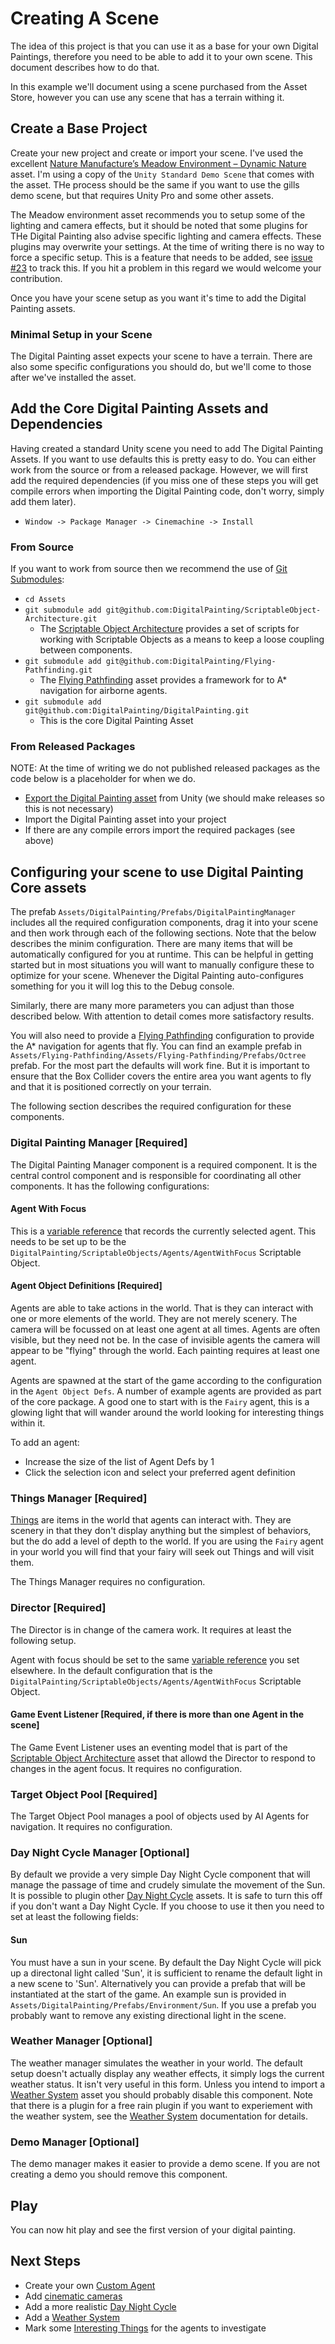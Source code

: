 ﻿# Creating A Scene

The idea of this project is that you can use it as a base for your own Digital Paintings,
therefore you need to be able to add it to your own scene. This document describes how to
do that.

In this example we'll document using a scene purchased from the Asset Store, however you 
can use any scene that has a terrain withing it.

## Create a Base Project

Create your new project and create or import your scene. I've used the excellent [Nature 
Manufacture’s Meadow Environment – Dynamic Nature](https://assetstore.unity.com/packages/3d/vegetation/meadow-environment-dynamic-nature-132195)
asset. I'm using a copy of the `Unity Standard Demo Scene` that comes with the asset.
THe process should be the same if you want to use the gills demo scene, but that requires
Unity Pro and some other assets. 

The Meadow environment 
asset recommends you to setup some of the lighting and camera effects, but it should be
noted that some plugins for THe Digital Painting also advise specific lighting and camera 
effects. These plugins may overwrite your settings. At the time of writing there is no way to force a specific setup. This is a feature that
needs to be added, see [issue #23](https://github.com/DigitalPainting/DigitalPainting/issues/23) 
to track this. If you hit a problem in this regard we would welcome your contribution.

Once you have your scene setup as you want it's time to add the Digital Painting assets.

### Minimal Setup in your Scene

The Digital Painting asset expects your scene to have a terrain. There are also some specific
configurations you should do, but we'll come to those after we've installed the asset.

## Add the Core Digital Painting Assets and Dependencies

Having created a standard Unity scene you need to add The Digital Painting Assets. If you want to use
defaults this is pretty easy to do. You can either work from the source or from a released package.
However, we will first add the required dependencies (if you miss one of these steps you will get
compile errors when importing the Digital Painting code, don't worry, simply add them later).

  * `Window -> Package Manager -> Cinemachine -> Install`

### From Source

If you want to work from source then we recommend the use of [Git Submodules](https://git-scm.com/book/en/v2/Git-Tools-Submodules):

  * `cd Assets`
  * `git submodule add git@github.com:DigitalPainting/ScriptableObject-Architecture.git`
    * The [Scriptable Object Architecture](../../ScriptableObject-Architecture/README.md) provides a set of scripts for working with Scriptable Objects as a means to keep a loose coupling between components.
  * `git submodule add git@github.com:DigitalPainting/Flying-Pathfinding.git`
    * The [Flying Pathfinding](../../Flying-Pathfinding/README.md) asset provides a framework for to A* navigation for airborne agents.
  * `git submodule add git@github.com:DigitalPainting/DigitalPainting.git`
    * This is the core Digital Painting Asset

### From Released Packages

NOTE: At the time of writing we do not published released packages as the code below is a placeholder for when we do.

  * [Export the Digital Painting asset](ReleasingTheDigitalPaintingAsset.md) from Unity (we should make releases so this is not necessary)
  * Import the Digital Painting asset into your project
  * If there are any compile errors import the required packages (see above)

## Configuring your scene to use Digital Painting Core assets

The prefab `Assets/DigitalPainting/Prefabs/DigitalPaintingManager` includes all the required configuration components, drag it
into your scene and then work through each of the following sections. Note that the below describes the minim configuration. There 
are many items that will be automatically configured for you at runtime. This can be helpful in getting started but in most
situations you will want to manually configure these to optimize for your scene. Whenever the Digital Painting auto-configures
something for you it will log this to the Debug console.

Similarly, there are many more parameters you can adjust than those described below. With attention to detail comes more satisfactory
results.

You will also need to provide a [Flying Pathfinding](../../Flying-Pathfinding/README.md) configuration to provide the A* navigation 
for agents that fly. You can find an example prefab in `Assets/Flying-Pathfinding/Assets/Flying-Pathfinding/Prefabs/Octree` prefab. For
the most part the defaults will work fine. But it is important to ensure that the Box Collider covers the entire area you want agents 
to fly and that it is positioned correctly on your terrain.

The following section describes the required configuration for these components.

### Digital Painting Manager [Required]

The Digital Painting Manager component is a required component. It is the central control component and
is responsible for coordinating all other components. It has the following configurations:

#### Agent With Focus

This is a [variable reference](../../ScriptableObject-Architecture/README.md) that records the currently selected agent. This needs to
be set up to be the `DigitalPainting/ScriptableObjects/Agents/AgentWithFocus` Scriptable Object.

#### Agent Object Definitions [Required]

Agents are able to take actions in the world. That is they can interact with one or more elements of the world. They are not
merely scenery. The camera will be focussed on at least one agent at all times. Agents are often visible, but they need not be.
In the case of invisible agents the camera will appear to be "flying" through the world. Each painting requires at least one agent.

Agents are spawned at the start of the game according to the configuration in the `Agent Object Defs`. A number of example agents
are provided as part of the core package. A good one to start with is the `Fairy` agent, this is a glowing light that will wander
around the world looking for interesting things within it.

To add an agent:

  * Increase the size of the list of Agent Defs by 1
  * Click the selection icon and select your preferred agent definition

### Things Manager [Required]

[Things](InterestingThings.md) are items in the world that agents can interact with. They are scenery in that they don't display anything but the simplest
of behaviors, but the do add a level of depth to the world. If you are using the `Fairy` agent in your world you will find that
your fairy will seek out Things and will visit them.

The Things Manager requires no configuration.

### Director [Required]

The Director is in change of the camera work. It requires at least the following setup.

Agent with focus should be set to the same [variable reference](../../ScriptableObject-Architecture/README.md) you set elsewhere. 
In the default configuration that is the  `DigitalPainting/ScriptableObjects/Agents/AgentWithFocus` Scriptable Object.

#### Game Event Listener [Required, if there is more than one Agent in the scene]

The Game Event Listener uses an eventing model that is part of the 
[Scriptable Object Architecture](../../ScriptableObject-Architecture/README.md) asset that allowd the Director to respond to changes
in the agent focus. It requires no configuration.

### Target Object Pool [Required]

The Target Object Pool manages a pool of objects used by AI Agents for navigation. It requires no configuration.

### Day Night Cycle Manager [Optional]

By default we provide a very simple Day Night Cycle component that will manage the passage of time and crudely simulate the movement
of the Sun. It is possible to plugin other [Day Night Cycle](./DayNightCycle.md) assets. It is safe to turn this off if you don't want
a Day Night Cycle. If you choose to use it then you need to set at least the following fields:

#### Sun 

You must have a sun in your scene. By default the Day Night Cycle will pick up a directonal light called 'Sun', it is sufficient to 
rename the default light in a new scene to 'Sun'. Alternatively you can provide a prefab that will be instantiated at the start of 
the game. An example sun is provided in `Assets/DigitalPainting/Prefabs/Environment/Sun`. If you use a prefab you probably want to
remove any existing directional light in the scene.

### Weather Manager [Optional]

The weather manager simulates the weather in your world. The default setup doesn't actually display any weather effects, it simply logs
the current weather status. It isn't very useful in this form. Unless you intend to import a [Weather System](./Weather.md) asset you
should probably disable this component. Note that there is a plugin for a free rain plugin if you want to experiement with the weather
system, see the [Weather System](./Weather.md) documentation for details.

### Demo Manager [Optional]

The demo manager makes it easier to provide a demo scene. If you are not creating a demo you should remove this component.

## Play

You can now hit play and see the first version of your digital painting.

## Next Steps

  * Create your own [Custom Agent](./agents.md)
  * Add [cinematic cameras](./Cameras.md)
  * Add a more realistic [Day Night Cycle](./DayNightCycle.md)
  * Add a [Weather System](./Weather.md)
  * Mark some [Interesting Things](./InterestingThings.md) for the agents to investigate